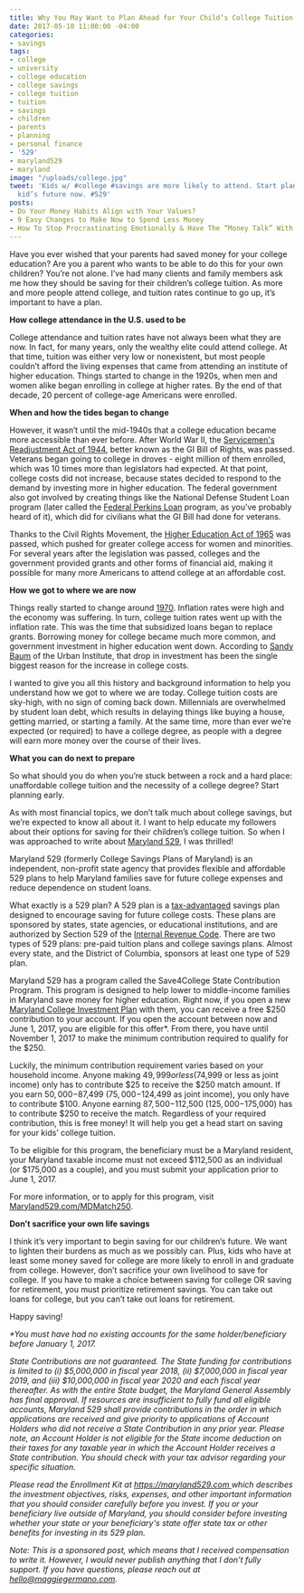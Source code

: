 ```yaml
---
title: Why You May Want to Plan Ahead for Your Child’s College Tuition
date: 2017-05-10 11:00:00 -04:00
categories:
- savings
tags:
- college
- university
- college education
- college savings
- college tuition
- tuition
- savings
- children
- parents
- planning
- personal finance
- '529'
- maryland529
- maryland
image: "/uploads/college.jpg"
tweet: 'Kids w/ #college #savings are more likely to attend. Start planning for your
  kid’s future now. #529'
posts:
- Do Your Money Habits Align with Your Values?
- 9 Easy Changes to Make Now to Spend Less Money
- How To Stop Procrastinating Emotionally & Have The “Money Talk” With Your S.O.
---
```


Have you ever wished that your parents had saved money for your college education? Are you a parent who wants to be able to do this for your own children? You’re not alone. I’ve had many clients and family members ask me how they should be saving for their children’s college tuition. As more and more people attend college, and tuition rates continue to go up, it’s important to have a plan.

**How college attendance in the U.S. used to be**

College attendance and tuition rates have not always been what they are now. In fact, for many years, only the wealthy elite could attend college. At that time, tuition was either very low or nonexistent, but most people couldn’t afford the living expenses that came from attending an institute of higher education. Things started to change in the 1920s, when men and women alike began enrolling in college at higher rates. By the end of that decade, 20 percent of college-age Americans were enrolled.

**When and how the tides began to change**

However, it wasn’t until the mid-1940s that a college education became more accessible than ever before. After World War II, the [Servicemen's Readjustment Act of 1944](https://en.wikipedia.org/wiki/G.I._Bill), better known as the GI Bill of Rights, was passed. Veterans began going to college in droves - eight million of them enrolled, which was 10 times more than legislators had expected. At that point, college costs did not increase, because states decided to respond to the demand by investing more in higher education. The federal government also got involved by creating things like the National Defense Student Loan program (later called the [Federal Perkins Loan](https://www2.ed.gov/programs/fpl/index.html) program, as you’ve probably heard of it), which did for civilians what the GI Bill had done for veterans.

Thanks to the Civil Rights Movement, the [Higher Education Act of 1965](https://en.wikipedia.org/wiki/Higher_Education_Act_of_1965) was passed, which pushed for greater college access for women and minorities. For several years after the legislation was passed, colleges and the government provided grants and other forms of financial aid, making it possible for many more Americans to attend college at an affordable cost.

**How we got to where we are now**

Things really started to change around [1970](https://trends.collegeboard.org/college-pricing/figures-tables/tuition-and-fees-and-room-and-board-over-time-1976-77_2016-17-selected-years). Inflation rates were high and the economy was suffering. In turn, college tuition rates went up with the inflation rate. This was the time that subsidized loans began to replace grants. Borrowing money for college became much more common, and government investment in higher education went down. According to [Sandy Baum](http://www.urban.org/author/sandy-baum) of the Urban Institute, that drop in investment has been the single biggest reason for the increase in college costs.

I wanted to give you all this history and background information to help you understand how we got to where we are today. College tuition costs are sky-high, with no sign of coming back down. Millennials are overwhelmed by student loan debt, which results in delaying things like buying a house, getting married, or starting a family. At the same time, more than ever we’re expected (or required) to have a college degree, as people with a degree will earn more money over the course of their lives.

**What you can do next to prepare**

So what should you do when you’re stuck between a rock and a hard place: unaffordable college tuition and the necessity of a college degree? Start planning early.

As with most financial topics, we don’t talk much about college savings, but we’re expected to know all about it. I want to help educate my followers about their options for saving for their children’s college tuition. So when I was approached to write about [Maryland 529](https://maryland529.com/), I was thrilled!

Maryland 529 (formerly College Savings Plans of Maryland) is an independent, non-profit state agency that provides flexible and affordable 529 plans to help Maryland families save for future college expenses and reduce dependence on student loans.

What exactly is a 529 plan? A 529 plan is a [tax-advantaged](http://www.investopedia.com/terms/t/tax-advantaged.asp) savings plan designed to encourage saving for future college costs. These plans are sponsored by states, state agencies, or educational institutions, and are authorized by Section 529 of the [Internal Revenue Code](https://www.irs.gov/uac/529-plans-questions-and-answers). There are two types of 529 plans: pre-paid tuition plans and college savings plans. Almost every state, and the District of Columbia, sponsors at least one type of 529 plan.

Maryland 529 has a program called the Save4College State Contribution Program. This program is designed to help lower to middle-income families in Maryland save money for higher education. Right now, if you open a new [Maryland College Investment Plan](https://maryland529.com/college-savings-plans-of-maryland/maryland-college-investment-plan) with them, you can receive a free $250 contribution to your account. If you open the account between now and June 1, 2017, you are eligible for this offer\*. From there, you have until November 1, 2017 to make the minimum contribution required to qualify for the $250.

Luckily, the minimum contribution requirement varies based on your household income. Anyone making $49,999 or less ($74,999 or less as joint income) only has to contribute $25 to receive the $250 match amount. If you earn $50,000-$87,499 ($75,000-$124,499 as joint income), you only have to contribute $100. Anyone earning $87,500-$112,500 ($125,000-$175,000) has to contribute $250 to receive the match. Regardless of your required contribution, this is free money! It will help you get a head start on saving for your kids’ college tuition.

To be eligible for this program, the beneficiary must be a Maryland resident, your Maryland taxable income must not exceed $112,500 as an individual (or $175,000 as a couple), and you must submit your application prior to June 1, 2017.

For more information, or to apply for this program, visit [Maryland529.com/MDMatch250](https://maryland529.com/MDMatch250).

**Don’t sacrifice your own life savings**

I think it’s very important to begin saving for our children’s future. We want to lighten their burdens as much as we possibly can. Plus, kids who have at least some money saved for college are more likely to enroll in and graduate from college. However, don’t sacrifice your own livelihood to save for college. If you have to make a choice between saving for college OR saving for retirement, you must prioritize retirement savings. You can take out loans for college, but you can’t take out loans for retirement.

Happy saving!

*\*You must have had no existing accounts for the same holder/beneficiary before January 1, 2017.*

*State Contributions are not guaranteed. The State funding for contributions is limited to (i) $5,000,000 in fiscal year 2018, (ii) $7,000,000 in fiscal year 2019, and (iii) $10,000,000 in fiscal year 2020 and each fiscal year thereafter. As with the entire State budget, the Maryland General Assembly has final approval. If resources are insufficient to fully fund all eligible accounts, Maryland 529 shall provide contributions in the order in which applications are received and give priority to applications of Account Holders who did not receive a State Contribution in any prior year. Please note, an Account Holder is not eligible for the State income deduction on their taxes for any taxable year in which the Account Holder receives a State contribution. You should check with your tax advisor regarding your specific situation.*

*Please read the Enrollment Kit at [https://maryland529.com ](https://maryland529.com/)which describes the investment objectives, risks, expenses, and other important information that you should consider carefully before you invest. If you or your beneficiary live outside of Maryland, you should consider before investing whether your state or your beneficiary's state offer state tax or other benefits for investing in its 529 plan.*

*Note: This is a sponsored post, which means that I received compensation to write it. However, I would never publish anything that I don’t fully support. If you have questions, please reach out at [hello@maggiegermano.com](mailto:hello@maggiegermano.com).*